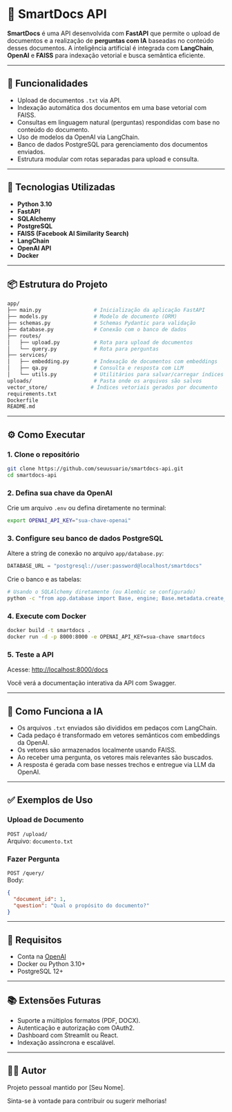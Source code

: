 # 📄 SmartDocs API

**SmartDocs** é uma API desenvolvida com **FastAPI** que permite o upload de documentos e a realização de **perguntas com IA** baseadas no conteúdo desses documentos. A inteligência artificial é integrada com **LangChain**, **OpenAI** e **FAISS** para indexação vetorial e busca semântica eficiente.

---

## 🚀 Funcionalidades

- Upload de documentos `.txt` via API.
- Indexação automática dos documentos em uma base vetorial com FAISS.
- Consultas em linguagem natural (perguntas) respondidas com base no conteúdo do documento.
- Uso de modelos da OpenAI via LangChain.
- Banco de dados PostgreSQL para gerenciamento dos documentos enviados.
- Estrutura modular com rotas separadas para upload e consulta.

---

## 🧱 Tecnologias Utilizadas

- **Python 3.10**
- **FastAPI**
- **SQLAlchemy**
- **PostgreSQL**
- **FAISS (Facebook AI Similarity Search)**
- **LangChain**
- **OpenAI API**
- **Docker**

---

## 📦 Estrutura do Projeto

```bash
app/
├── main.py                 # Inicialização da aplicação FastAPI
├── models.py               # Modelo de documento (ORM)
├── schemas.py              # Schemas Pydantic para validação
├── database.py             # Conexão com o banco de dados
├── routes/
│   ├── upload.py           # Rota para upload de documentos
│   └── query.py            # Rota para perguntas
├── services/
│   ├── embedding.py        # Indexação de documentos com embeddings
│   ├── qa.py               # Consulta e resposta com LLM
│   └── utils.py            # Utilitários para salvar/carregar índices
uploads/                    # Pasta onde os arquivos são salvos
vector_store/              # Índices vetoriais gerados por documento
requirements.txt
Dockerfile
README.md
```

---

## ⚙️ Como Executar

### 1. Clone o repositório
```bash
git clone https://github.com/seuusuario/smartdocs-api.git
cd smartdocs-api
```

### 2. Defina sua chave da OpenAI
Crie um arquivo `.env` ou defina diretamente no terminal:
```bash
export OPENAI_API_KEY="sua-chave-openai"
```

### 3. Configure seu banco de dados PostgreSQL

Altere a string de conexão no arquivo `app/database.py`:
```python
DATABASE_URL = "postgresql://user:password@localhost/smartdocs"
```

Crie o banco e as tabelas:
```bash
# Usando o SQLAlchemy diretamente (ou Alembic se configurado)
python -c "from app.database import Base, engine; Base.metadata.create_all(bind=engine)"
```

### 4. Execute com Docker
```bash
docker build -t smartdocs .
docker run -d -p 8000:8000 -e OPENAI_API_KEY=sua-chave smartdocs
```

### 5. Teste a API
Acesse: [http://localhost:8000/docs](http://localhost:8000/docs)

Você verá a documentação interativa da API com Swagger.

---

## 🧠 Como Funciona a IA

- Os arquivos `.txt` enviados são divididos em pedaços com LangChain.
- Cada pedaço é transformado em vetores semânticos com embeddings da OpenAI.
- Os vetores são armazenados localmente usando FAISS.
- Ao receber uma pergunta, os vetores mais relevantes são buscados.
- A resposta é gerada com base nesses trechos e entregue via LLM da OpenAI.

---

## ✅ Exemplos de Uso

### Upload de Documento
`POST /upload/`  
Arquivo: `documento.txt`

### Fazer Pergunta
`POST /query/`  
Body:
```json
{
  "document_id": 1,
  "question": "Qual o propósito do documento?"
}
```

---

## 📌 Requisitos

- Conta na [OpenAI](https://platform.openai.com/)
- Docker ou Python 3.10+
- PostgreSQL 12+

---

## 📚 Extensões Futuras

- Suporte a múltiplos formatos (PDF, DOCX).
- Autenticação e autorização com OAuth2.
- Dashboard com Streamlit ou React.
- Indexação assíncrona e escalável.

---

## 🧑‍💻 Autor

Projeto pessoal mantido por [Seu Nome].

Sinta-se à vontade para contribuir ou sugerir melhorias!

